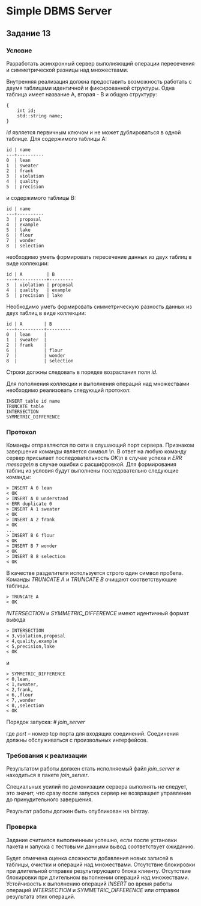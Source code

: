 # Simple DBMS Server
## Задание 13
### Условие
Разработать асинхронный сервер выполняющий операции пересечения и
симметрической разницы над множествами.

Внутренняя реализация должна предоставить возможность работать с
двумя таблицами идентичной и фиксированной структуры. Одна таблица
имеет название A, вторая - B и общую структуру:
```
{
    int id;
    std::string name;
}
```
*id* является первичным ключом и не может дублироваться в одной таблице.
Для содержимого таблицы A:

```
id | name
---+----------
0  | lean
1  | sweater
2  | frank
3  | violation
4  | quality
5  | precision
```

и содержимого таблицы B:

```
id | name
---+----------
3  | proposal
4  | example
5  | lake
6  | flour
7  | wonder
8  | selection
```

необходимо уметь формировать пересечение данных из двух таблиц в виде
коллекции:

```
id | A         | B
---+-----------+---------
3  | violation | proposal
4  | quality   | example
5  | precision | lake
```

Необходимо уметь формировать симметрическую разность данных из двух
таблиц в виде коллекции:

```
id | A        | B
---+----------+---------
0  | lean     |
1  | sweater  |
2  | frank    |
6  |          | flour
7  |          | wonder
8  |          | selection
```

Строки должны следовать в порядке возрастания поля *id*.

Для пополнения коллекции и выполнения операций над множествами
необходимо реализовать следующий протокол:
```
INSERT table id name
TRUNCATE table
INTERSECTION
SYMMETRIC_DIFFERENCE
```

### Протокол
Команды отправляются по сети в слушающий порт сервера. Признаком
завершения команды является символ *\n*. В ответ на любую команду сервер
присылает последовательность *OK\n* в случае успеха и
*ERR message\n* в случае ошибки с расшифровкой.
Для формирования таблиц из условия будут выполнены последовательно
следующие команды:
```
> INSERT A 0 lean
< OK
> INSERT A 0 understand
< ERR duplicate 0
> INSERT A 1 sweater
< OK
> INSERT A 2 frank
< OK
...
> INSERT B 6 flour
< OK
> INSERT B 7 wonder
< OK
> INSERT B 8 selection
< OK
```

В качестве разделителя используется строго один символ пробела.
Команды *TRUNCATE A* и *TRUNCATE B* очищают соответствующие таблицы.

```
> TRUNCATE A
< OK
```

*INTERSECTION* и *SYMMETRIC_DIFFERENCE* имеют идентичный формат вывода

```
> INTERSECTION
< 3,violation,proposal
< 4,quality,example
< 5,precision,lake
< OK
```

и

```
> SYMMETRIC_DIFFERENCE
< 0,lean,
< 1,sweater,
< 2,frank,
< 6,,flour
< 7,,wonder
< 8,,selection
< OK
```

Порядок запуска:
*# join_server <port>*

где *port* – номер tcp порта для входящих соединений. Соединения должны
обслуживаться с произвольных интерфейсов.

### Требования к реализации
Результатом работы должен стать исполняемый файл *join_server* и
находиться в пакете *join_server*.

Специальных усилий по демонизации сервера выполнять не следует, это
значит, что сразу после запуска сервер не возвращает управление до
принудительного завершения.

Результат работы должен быть опубликован на bintray.

### Проверка
Задание считается выполненным успешно, если после установки пакета и
запуска с тестовыми данными вывод соответствует ожиданию.

Будет отмечена оценка сложности добавления новых записей в таблицы,
очистки и операций над множествами. Отсутствие блокировки при
длительной  отправке  результирующего  блока  клиенту. Отсутствие
блокировки  при  длительном  выполнении  операций  над  множествами.
Устойчивость к выполнению операций *INSERT*
во время работы операций *INTERSECTION* и
*SYMMETRIC_DIFFERENCE* или отправки результата этих
операций.
